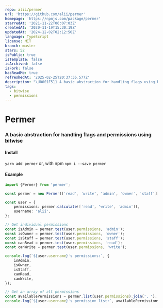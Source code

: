 ```yaml
---
repo: alii/permer
url: 'https://github.com/alii/permer'
homepage: 'https://npmjs.com/package/permer'
starredAt: '2021-11-22T06:07:03Z'
createdAt: '2020-11-19T15:30:19Z'
updatedAt: '2024-12-02T02:12:50Z'
language: TypeScript
license: MIT
branch: master
stars: 52
isPublic: true
isTemplate: false
isArchived: false
isFork: false
hasReadMe: true
refreshedAt: '2025-02-25T20:37:35.577Z'
description: "\U0001F511 A basic abstraction for handling flags using bitwise"
tags:
  - bitwise
  - permissions
---
```


# Permer

### A basic abstraction for handling flags and permissions using bitwise

#### Install

`yarn add permer` or, with npm `npm i --save permer`

#### Example

```ts
import {Permer} from 'permer';

const permer = new Permer(['read', 'write', 'admin', 'owner', 'staff']);

const user = {
	permissions: permer.calculate(['read', 'write', 'admin']),
	username: 'alii',
};

// Get individual permissions
const isAdmin = permer.test(user.permissions, 'admin');
const isOwner = permer.test(user.permissions, 'owner');
const isStaff = permer.test(user.permissions, 'staff');
const canRead = permer.test(user.permissions, 'read');
const canWrite = permer.test(user.permissions, 'write');

console.log(`${user.username}'s permissions:`, {
	isAdmin,
	isOwner,
	isStaff,
	canRead,
	canWrite,
});

// Get an array of all permissions
const availablePermissions = permer.list(user.permissions).join(', ');
console.log(`${user.username}'s permission list:`, availablePermissions);
```
